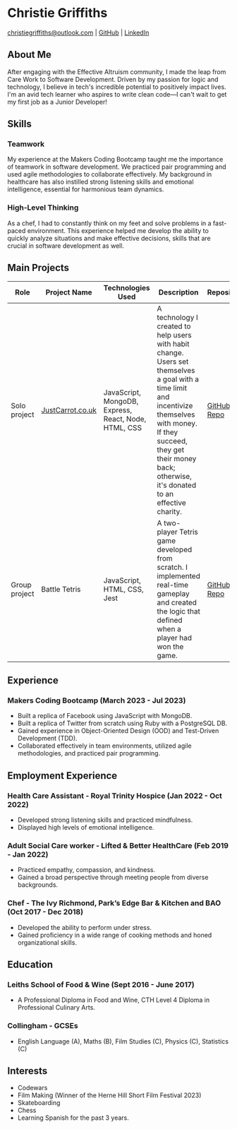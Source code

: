 # Christie Griffiths

<christiegriffiths@outlook.com> | [GitHub](https://github.com/ChristieGriffiths) | [LinkedIn](https://www.linkedin.com/in/christie-griffiths-39b029284/)

## About Me

After engaging with the Effective Altruism community, I made the leap from Care Work to Software Development. Driven by my passion for logic and technology, I believe in tech's incredible potential to positively impact lives. I'm an avid tech learner who aspires to write clean code—I can't wait to get my first job as a Junior Developer!

## Skills

### Teamwork
My experience at the Makers Coding Bootcamp taught me the importance of teamwork in software development. We practiced pair programming and used agile methodologies to collaborate effectively. My background in healthcare has also instilled strong listening skills and emotional intelligence, essential for harmonious team dynamics.

### High-Level Thinking
As a chef, I had to constantly think on my feet and solve problems in a fast-paced environment. This experience helped me develop the ability to quickly analyze situations and make effective decisions, skills that are crucial in software development as well.

## Main Projects

| Role          | Project Name                     | Technologies Used                    | Description                                                                                                     | Repository                                         |
|---------------|----------------------------------|--------------------------------------|-----------------------------------------------------------------------------------------------------------------|----------------------------------------------------|
| Solo project  | [JustCarrot.co.uk](https://justcarrot.co.uk) | JavaScript, MongoDB, Express, React, Node, HTML, CSS | A technology I created to help users with habit change. Users set themselves a goal with a time limit and incentivize themselves with money. If they succeed, they get their money back; otherwise, it's donated to an effective charity. | [GitHub Repo](https://github.com/ChristieGriffiths/Just-Carrot) |
| Group project | Battle Tetris                    | JavaScript, HTML, CSS, Jest          | A two-player Tetris game developed from scratch. I implemented real-time gameplay and created the logic that defined when a player had won the game.                    | [GitHub Repo](https://github.com/ChristieGriffiths/Tetris)      |

## Experience

### Makers Coding Bootcamp (March 2023 - Jul 2023)
- Built a replica of Facebook using JavaScript with MongoDB.
- Built a replica of Twitter from scratch using Ruby with a PostgreSQL DB.
- Gained experience in Object-Oriented Design (OOD) and Test-Driven Development (TDD).
- Collaborated effectively in team environments, utilized agile methodologies, and practiced pair programming.

## Employment Experience

### Health Care Assistant - Royal Trinity Hospice (Jan 2022 - Oct 2022)
- Developed strong listening skills and practiced mindfulness.
- Displayed high levels of emotional intelligence.

### Adult Social Care worker - Lifted & Better HealthCare (Feb 2019 - Jan 2022)
- Practiced empathy, compassion, and kindness.
- Gained a broad perspective through meeting people from diverse backgrounds.

### Chef - The Ivy Richmond, Park’s Edge Bar & Kitchen and BAO (Oct 2017 - Dec 2018)
- Developed the ability to perform under stress.
- Gained proficiency in a wide range of cooking methods and honed organizational skills.

## Education

### Leiths School of Food & Wine (Sept 2016 - June 2017)
- A Professional Diploma in Food and Wine, CTH Level 4 Diploma in Professional Culinary Arts.

### Collingham - GCSEs
- English Language (A), Maths (B), Film Studies (C), Physics (C), Statistics (C)

## Interests
- Codewars
- Film Making (Winner of the Herne Hill Short Film Festival 2023)
- Skateboarding
- Chess
- Learning Spanish for the past 3 years.
